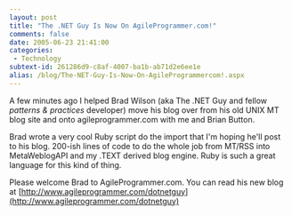 ```yaml
---
layout: post
title: "The .NET Guy Is Now On AgileProgrammer.com!"
comments: false
date: 2005-06-23 21:41:00
categories:
 - Technology
subtext-id: 261286d9-c8af-4007-ba1b-ab71d2e6ee1e
alias: /blog/The-NET-Guy-Is-Now-On-AgileProgrammercom!.aspx
---
```



A few minutes ago I helped Brad Wilson (aka The .NET Guy and fellow _patterns & practices_ developer) move his blog over from his old UNIX MT blog site and onto agileprogrammer.com with me and Brian Button.

Brad wrote a very cool Ruby script do the import that I'm hoping he'll post to his blog. 200-ish lines of code to do the whole job from MT/RSS into MetaWeblogAPI and my .TEXT derived blog engine. Ruby is such a great language for this kind of thing.

Please welcome Brad to AgileProgrammer.com. You can read his new blog at [http://www.agileprogrammer.com/dotnetguy](http://www.agileprogrammer.com/dotnetguy)
